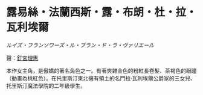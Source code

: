 # 露易絲・法蘭西斯・露・布朗・杜・拉・瓦利埃爾

_ルイズ・フランソワーズ・ル・ブラン・ド・ラ・ヴァリエール_

聲：[釘宮理惠](https://zh.wikipedia.org/zh-tw/%E9%87%98%E5%AE%AE%E7%90%86%E6%83%A0)

本作女主角，是傲嬌的著名角色之一。有著夾雜金色的粉紅長卷髮、茶褐色的眼瞳（動畫為桃紅色）。在托里斯汀東北擁有領土的名門拉·瓦利埃爾公爵家的三女兒、托里斯汀魔法學院的二年級學生。
